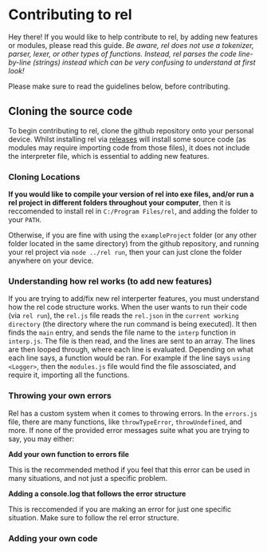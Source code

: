 # Contributing to rel

Hey there! If you would like to help contribute to rel, by adding new features or modules, please read this guide.
*Be aware, rel does not use a tokenizer, parser, lexer, or other types of functions. Instead, rel parses the code line-by-line (strings) instead which can be very confusing to understand at first look!*

Please make sure to read the guidelines below, before contributing.

## Cloning the source code

To begin contributing to rel, clone the github repository onto your personal device. Whilst installing rel via [releases](https://github.com/a-riceeater/rel/releases) will install some source code (as modules may require importing code from those files), it does not include the interpreter file, which is essential to adding new features.

### Cloning Locations
**If you would like to compile your version of rel into exe files, and/or run a rel project in different folders throughout your computer**, then it is reccomended to install rel in `C:/Program Files/rel`, and adding the folder to your `PATH`.

Otherwise, if you are fine with using the `exampleProject` folder (or any other folder located in the same directory) from the github repository, and running your rel project via `node ../rel run`, then your can just clone the folder anywhere on your device.

### Understanding how rel works (to add new features)
If you are trying to add/fix new rel interperter features, you must understand how the rel code structure works. When the user wants to run their code (via `rel run`), the `rel.js` file reads the `rel.json` in the `current working directory` (the directory where the run command is being executed). It then finds the `main` entry, and sends the file name to the `interp` function in `interp.js`. The file is then read, and the lines are sent to an array. The lines are then looped through, where each line is evaluated. Depending on what each line says, a function would be ran. For example if the line says `using <Logger>`, then the `modules.js` file would find the file assosciated, and require it, importing all the functions.

### Throwing your own errors
Rel has a custom system when it comes to throwing errors. In the `errors.js` file, there are many functions, like `throwTypeError`, `throwUndefined`, and more. If none of the provided error messages suite what you are trying to say, you may either:

**Add your own function to errors file**

This is the recommended method if you feel that this error can be used in many situations, and not just a specific problem.

**Adding a console.log that follows the error structure**

This is reccomended if you are making an error for just one specific situation. Make sure to follow the rel error structure.

### Adding your own code
